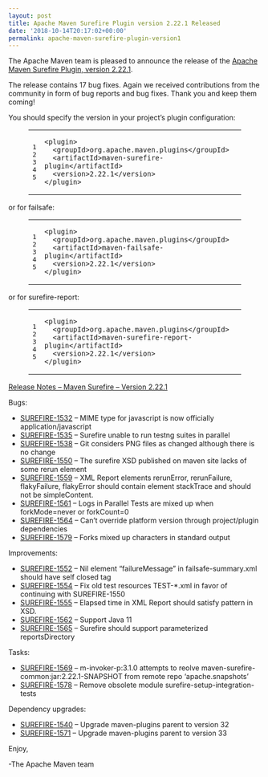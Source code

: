 ```yaml
---
layout: post
title: Apache Maven Surefire Plugin version 2.22.1 Released
date: '2018-10-14T20:17:02+00:00'
permalink: apache-maven-surefire-plugin-version1
---
```

<div class="entry-content"><p>The Apache Maven team is pleased to announce the release of the
<a href="http://maven.apache.org/plugins/maven-surefire-plugin/">Apache Maven Surefire Plugin, version 2.22.1</a>.</p>

<p>The release contains 17 bug fixes.
Again we received contributions from the community in form of bug reports
and bug fixes.
Thank you and keep them coming!</p>

<p>You should specify the version in your project&rsquo;s plugin configuration:</p>

<figure class='code'><figcaption><span></span></figcaption><div class="highlight"><table><tr><td class="gutter"><pre class="line-numbers"><span class='line-number'>1</span>
<span class='line-number'>2</span>
<span class='line-number'>3</span>
<span class='line-number'>4</span>
<span class='line-number'>5</span>
</pre></td><td class='code'><pre><code class='xml'><span class='line'><span class="nt">&lt;plugin&gt;</span>
</span><span class='line'>  <span class="nt">&lt;groupId&gt;</span>org.apache.maven.plugins<span class="nt">&lt;/groupId&gt;</span>
</span><span class='line'>  <span class="nt">&lt;artifactId&gt;</span>maven-surefire-plugin<span class="nt">&lt;/artifactId&gt;</span>
</span><span class='line'>  <span class="nt">&lt;version&gt;</span>2.22.1<span class="nt">&lt;/version&gt;</span>
</span><span class='line'><span class="nt">&lt;/plugin&gt;</span>
</span></code></pre></td></tr></table></div></figure>


<p>or for failsafe:</p>

<figure class='code'><figcaption><span></span></figcaption><div class="highlight"><table><tr><td class="gutter"><pre class="line-numbers"><span class='line-number'>1</span>
<span class='line-number'>2</span>
<span class='line-number'>3</span>
<span class='line-number'>4</span>
<span class='line-number'>5</span>
</pre></td><td class='code'><pre><code class='xml'><span class='line'><span class="nt">&lt;plugin&gt;</span>
</span><span class='line'>  <span class="nt">&lt;groupId&gt;</span>org.apache.maven.plugins<span class="nt">&lt;/groupId&gt;</span>
</span><span class='line'>  <span class="nt">&lt;artifactId&gt;</span>maven-failsafe-plugin<span class="nt">&lt;/artifactId&gt;</span>
</span><span class='line'>  <span class="nt">&lt;version&gt;</span>2.22.1<span class="nt">&lt;/version&gt;</span>
</span><span class='line'><span class="nt">&lt;/plugin&gt;</span>
</span></code></pre></td></tr></table></div></figure>


<p>or for surefire-report:</p>

<figure class='code'><figcaption><span></span></figcaption><div class="highlight"><table><tr><td class="gutter"><pre class="line-numbers"><span class='line-number'>1</span>
<span class='line-number'>2</span>
<span class='line-number'>3</span>
<span class='line-number'>4</span>
<span class='line-number'>5</span>
</pre></td><td class='code'><pre><code class='xml'><span class='line'><span class="nt">&lt;plugin&gt;</span>
</span><span class='line'>  <span class="nt">&lt;groupId&gt;</span>org.apache.maven.plugins<span class="nt">&lt;/groupId&gt;</span>
</span><span class='line'>  <span class="nt">&lt;artifactId&gt;</span>maven-surefire-report-plugin<span class="nt">&lt;/artifactId&gt;</span>
</span><span class='line'>  <span class="nt">&lt;version&gt;</span>2.22.1<span class="nt">&lt;/version&gt;</span>
</span><span class='line'><span class="nt">&lt;/plugin&gt;</span>
</span></code></pre></td></tr></table></div></figure>




<!-- more -->


<p><a href="https://issues.apache.org/jira/secure/ReleaseNote.jspa?projectId=12317927&amp;version=12343425">Release Notes &ndash; Maven Surefire &ndash; Version 2.22.1</a></p>

<p>Bugs:</p>

<ul>
<li><a href="https://issues.apache.org/jira/browse/SUREFIRE-1532">SUREFIRE-1532</a> &ndash; MIME type for javascript is now officially application/javascript</li>
<li><a href="https://issues.apache.org/jira/browse/SUREFIRE-1535">SUREFIRE-1535</a> &ndash; Surefire unable to run testng suites in parallel</li>
<li><a href="https://issues.apache.org/jira/browse/SUREFIRE-1538">SUREFIRE-1538</a> &ndash; Git considers PNG files as changed although there is no change</li>
<li><a href="https://issues.apache.org/jira/browse/SUREFIRE-1550">SUREFIRE-1550</a> &ndash; The surefire XSD published on maven site lacks of some rerun element</li>
<li><a href="https://issues.apache.org/jira/browse/SUREFIRE-1559">SUREFIRE-1559</a> &ndash; XML Report elements rerunError, rerunFailure, flakyFailure, flakyError should contain element stackTrace and should not be simpleContent.</li>
<li><a href="https://issues.apache.org/jira/browse/SUREFIRE-1561">SUREFIRE-1561</a> &ndash; Logs in Parallel Tests are mixed up when forkMode=never or forkCount=0</li>
<li><a href="https://issues.apache.org/jira/browse/SUREFIRE-1564">SUREFIRE-1564</a> &ndash; Can&rsquo;t override platform version through project/plugin dependencies</li>
<li><a href="https://issues.apache.org/jira/browse/SUREFIRE-1579">SUREFIRE-1579</a> &ndash; Forks mixed up characters in standard output</li>
</ul>


<p>Improvements:</p>

<ul>
<li><a href="https://issues.apache.org/jira/browse/SUREFIRE-1552">SUREFIRE-1552</a> &ndash; Nil element &ldquo;failureMessage&rdquo; in failsafe-summary.xml should have self closed tag</li>
<li><a href="https://issues.apache.org/jira/browse/SUREFIRE-1554">SUREFIRE-1554</a> &ndash; Fix old test resources TEST-*.xml in favor of continuing with SUREFIRE-1550</li>
<li><a href="https://issues.apache.org/jira/browse/SUREFIRE-1555">SUREFIRE-1555</a> &ndash; Elapsed time in XML Report should satisfy pattern in XSD.</li>
<li><a href="https://issues.apache.org/jira/browse/SUREFIRE-1562">SUREFIRE-1562</a> &ndash; Support Java 11</li>
<li><a href="https://issues.apache.org/jira/browse/SUREFIRE-1565">SUREFIRE-1565</a> &ndash; Surefire should support parameterized reportsDirectory</li>
</ul>


<p>Tasks:</p>

<ul>
<li><a href="https://issues.apache.org/jira/browse/SUREFIRE-1569">SUREFIRE-1569</a> &ndash; m-invoker-p:3.1.0 attempts to reolve maven-surefire-common:jar:2.22.1-SNAPSHOT from remote repo &lsquo;apache.snapshots&rsquo;</li>
<li><a href="https://issues.apache.org/jira/browse/SUREFIRE-1578">SUREFIRE-1578</a> &ndash; Remove obsolete module surefire-setup-integration-tests</li>
</ul>


<p>Dependency upgrades:</p>

<ul>
<li><a href="https://issues.apache.org/jira/browse/SUREFIRE-1540">SUREFIRE-1540</a> &ndash; Upgrade maven-plugins parent to version 32</li>
<li><a href="https://issues.apache.org/jira/browse/SUREFIRE-1571">SUREFIRE-1571</a> &ndash; Upgrade maven-plugins parent to version 33</li>
</ul>


<p>Enjoy,</p>

<p>-The Apache Maven team</p>
</div>
